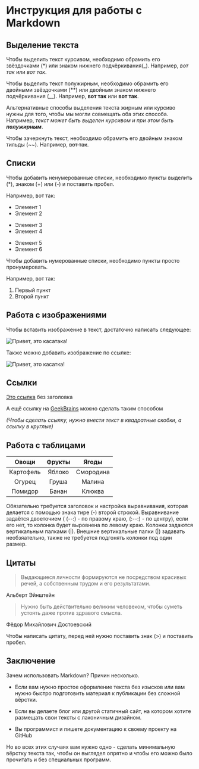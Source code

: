 # Инструкция для работы с Markdown

## Выделение текста

Чтобы выделить текст курсивом, необходимо обрамить его звёздочками (*) или знаком нижнего подчёркивания(_). Например, *вот так* или _вот так_.

Чтобы выделить текст полужирным, необходимо обрамить его двойными звёздочками (**) или двойным знаком нижнего подчёркивания (__). Например, **вот так** или __вот так__.

Альтернативные способы выделения текста жирным или курсиво нужны для того, чтобы мы могли совмещать оба этих способа. Например, _текст может быть выделен курсивом и при этом быть **полужирным**_.

Чтобы зачеркнуть текст, необходимо обрамить его двойным знаком тильды (~~). Например, ~~вот так~~.

## Списки

Чтобы добавить ненумерованные списки, необходимо пункты выделить (*), знаком (+) или (-) и поставить пробел. 

Например, вот так:
* Элемент 1
* Элемент 2
+ Элемент 3
+ Элемент 4
- Элемент 5
- Элемент 6

Чтобы добавить нумерованные списки, необходимо пункты просто пронумеровать.

Например, вот так:
1. Первый пункт
2. Второй пункт

## Работа с изображениями

Чтобы вставить изображение в текст, достаточно написать следующее:

![Привет, это касатака!](killer_whale.jpg)

Также можно добавить изображение по ссылке:

![Привет, это касатка!](https://ujnosahalinsk.bezformata.com/content/image398164611.jpg)

## Ссылки

[Это ссылка](https://gb.ru) без заголовка

А ещё ссылку на [GeekBrains][GB] можно сделать таким способом  

 [GB]:https://gb.ru 

*(Чтобы сделать ссылку, нужно внести текст в квадратные скобки, а ссылку в круглые)*

## Работа с таблицами

|Овощи|Фрукты|Ягоды|
|:---:|:---:|:---:|
|Картофель|Яблоко|Смородина|
|Огурец|Груша|Малина|
|Помидор|Банан|Клюква|

Обязательно требуется заголовок и настройка выравнивания, которая делается с помощью знака тире (-) второй строкой. Выравнивание задаётся двоеточием ( (--:) - по правому краю, (:--:) - по центру), если его нет, то колонка будет выровнена по левому краю. Колонки задаются вертикальным палками (|). Внешние вертикальные палки (|) задавать необзяательно, также не требуется подгонять колонки под один размер.

## Цитаты

> Выдающиеся личности формируются не посредством красивых речей, а собственным трудом и его результатами.

Альберт Эйнштейн

> Нужно быть действительно великим человеком, чтобы суметь устоять даже против здравого смысла.

Фёдор Михайлович Достоевский

Чтобы написать цитату, перед ней нужно поставить знак (>) и поставить пробел. 

## Заключение

Зачем использовать Markdown?
Причин несколько.

* Если вам нужно простое оформление текста без изысков или вам нужно быстро подготовить материал к публикации без сложной вёрстки.

* Если вы делаете блог или другой статичный сайт, на котором хотите размещать свои тексты с лаконичным дизайном.

* Вы программист и пишете документацию к своему проекту на GitHub

Но во всех этих случаях вам нужно одно - сделать минимальную вёрстку текста так, чтобы он выглядел опрятно и чтобы его можно было прочитать и без специальных программ.